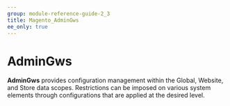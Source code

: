 ```yaml
---
group: module-reference-guide-2_3
title: Magento_AdminGws
ee_only: true
---
```


# AdminGws

**AdminGws** provides configuration management within the Global, Website, and Store data scopes. Restrictions can be 
imposed on various system elements through configurations that are applied at the desired level.

